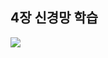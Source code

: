 ## 4장 신경망 학습
<img src="https://user-images.githubusercontent.com/53163222/103901714-d8ac7300-513c-11eb-8345-35d0c8ccc466.png">
